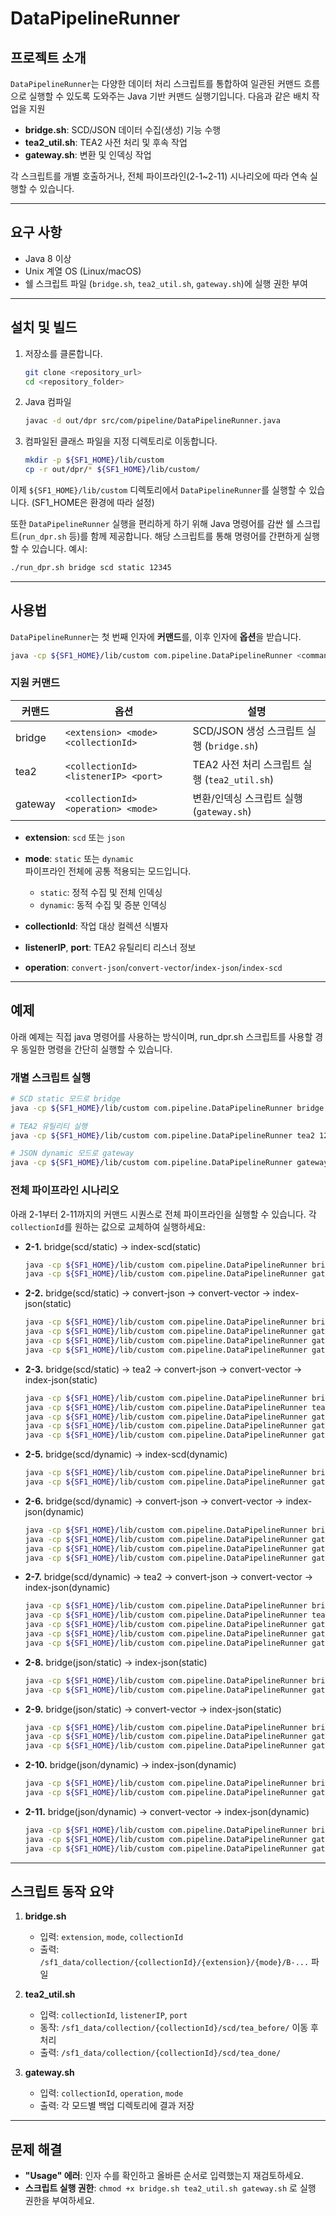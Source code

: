 # DataPipelineRunner


## 프로젝트 소개

`DataPipelineRunner`는 다양한 데이터 처리 스크립트를 통합하여 일관된 커맨드 흐름으로 실행할 수 있도록 도와주는 Java 기반 커맨드 실행기입니다. 다음과 같은 배치 작업을 지원

- **bridge.sh**: SCD/JSON 데이터 수집(생성) 기능 수행
- **tea2_util.sh**: TEA2 사전 처리 및 후속 작업
- **gateway.sh**: 변환 및 인덱싱 작업

각 스크립트를 개별 호출하거나, 전체 파이프라인(2-1~2-11) 시나리오에 따라 연속 실행할 수 있습니다.

---

## 요구 사항

- Java 8 이상
- Unix 계열 OS (Linux/macOS)
- 쉘 스크립트 파일 (`bridge.sh`, `tea2_util.sh`, `gateway.sh`)에 실행 권한 부여

---

## 설치 및 빌드

1. 저장소를 클론합니다.
    ```bash
    git clone <repository_url>
    cd <repository_folder>
    ```
2. Java 컴파일
    ```bash
    javac -d out/dpr src/com/pipeline/DataPipelineRunner.java
    ```
3. 컴파일된 클래스 파일을 지정 디렉토리로 이동합니다.
    ```bash
    mkdir -p ${SF1_HOME}/lib/custom
    cp -r out/dpr/* ${SF1_HOME}/lib/custom/
    ```


이제 `${SF1_HOME}/lib/custom` 디렉토리에서 `DataPipelineRunner`를 실행할 수 있습니다. (SF1_HOME은 환경에 따라 설정)

또한 `DataPipelineRunner` 실행을 편리하게 하기 위해 Java 명령어를 감싼 쉘 스크립트(`run_dpr.sh` 등)를 함께 제공합니다. 해당 스크립트를 통해 명령어를 간편하게 실행할 수 있습니다. 예시:

```bash
./run_dpr.sh bridge scd static 12345
```

---

## 사용법

`DataPipelineRunner`는 첫 번째 인자에 **커맨드**를, 이후 인자에 **옵션**을 받습니다.

```bash
java -cp ${SF1_HOME}/lib/custom com.pipeline.DataPipelineRunner <command> [options]
```

### 지원 커맨드

| 커맨드    | 옵션                                  | 설명                                                       |
|-----------|---------------------------------------|------------------------------------------------------------|
| bridge    | `<extension> <mode> <collectionId>`   | SCD/JSON 생성 스크립트 실행 (`bridge.sh`)                 |
| tea2      | `<collectionId> <listenerIP> <port>`  | TEA2 사전 처리 스크립트 실행 (`tea2_util.sh`)              |
| gateway   | `<collectionId> <operation> <mode>`   | 변환/인덱싱 스크립트 실행 (`gateway.sh`)                   |

- **extension**: `scd` 또는 `json`
- **mode**: `static` 또는 `dynamic`  
  파이프라인 전체에 공통 적용되는 모드입니다.  
  - `static`: 정적 수집 및 전체 인덱싱
  - `dynamic`: 동적 수집 및 증분 인덱싱

- **collectionId**: 작업 대상 컬렉션 식별자
- **listenerIP**, **port**: TEA2 유틸리티 리스너 정보
- **operation**: `convert-json`/`convert-vector`/`index-json`/`index-scd`

---


## 예제

아래 예제는 직접 java 명령어를 사용하는 방식이며, run_dpr.sh 스크립트를 사용할 경우 동일한 명령을 간단히 실행할 수 있습니다.

### 개별 스크립트 실행

```bash
# SCD static 모드로 bridge
java -cp ${SF1_HOME}/lib/custom com.pipeline.DataPipelineRunner bridge scd static 12345

# TEA2 유틸리티 실행
java -cp ${SF1_HOME}/lib/custom com.pipeline.DataPipelineRunner tea2 12345 127.0.0.1 9000

# JSON dynamic 모드로 gateway
java -cp ${SF1_HOME}/lib/custom com.pipeline.DataPipelineRunner gateway 12345 convert-json dynamic
```

### 전체 파이프라인 시나리오

아래 2-1부터 2-11까지의 커맨드 시퀀스로 전체 파이프라인을 실행할 수 있습니다. 각 `collectionId`를 원하는 값으로 교체하여 실행하세요:

- **2-1.** bridge(scd/static) → index-scd(static)
  ```bash
  java -cp ${SF1_HOME}/lib/custom com.pipeline.DataPipelineRunner bridge scd static 12345
  java -cp ${SF1_HOME}/lib/custom com.pipeline.DataPipelineRunner gateway 12345 index-scd static
  ```

- **2-2.** bridge(scd/static) → convert-json → convert-vector → index-json(static)
  ```bash
  java -cp ${SF1_HOME}/lib/custom com.pipeline.DataPipelineRunner bridge scd static 12345
  java -cp ${SF1_HOME}/lib/custom com.pipeline.DataPipelineRunner gateway 12345 convert-json static
  java -cp ${SF1_HOME}/lib/custom com.pipeline.DataPipelineRunner gateway 12345 convert-vector static
  java -cp ${SF1_HOME}/lib/custom com.pipeline.DataPipelineRunner gateway 12345 index-json static
  ```

- **2-3.** bridge(scd/static) → tea2 → convert-json → convert-vector → index-json(static)
  ```bash
  java -cp ${SF1_HOME}/lib/custom com.pipeline.DataPipelineRunner bridge scd static 12345
  java -cp ${SF1_HOME}/lib/custom com.pipeline.DataPipelineRunner tea2 12345 127.0.0.1 9000
  java -cp ${SF1_HOME}/lib/custom com.pipeline.DataPipelineRunner gateway 12345 convert-json static
  java -cp ${SF1_HOME}/lib/custom com.pipeline.DataPipelineRunner gateway 12345 convert-vector static
  java -cp ${SF1_HOME}/lib/custom com.pipeline.DataPipelineRunner gateway 12345 index-json static
  ```

- **2-5.** bridge(scd/dynamic) → index-scd(dynamic)
  ```bash
  java -cp ${SF1_HOME}/lib/custom com.pipeline.DataPipelineRunner bridge scd dynamic 12345
  java -cp ${SF1_HOME}/lib/custom com.pipeline.DataPipelineRunner gateway 12345 index-scd dynamic
  ```

- **2-6.** bridge(scd/dynamic) → convert-json → convert-vector → index-json(dynamic)
  ```bash
  java -cp ${SF1_HOME}/lib/custom com.pipeline.DataPipelineRunner bridge scd dynamic 12345
  java -cp ${SF1_HOME}/lib/custom com.pipeline.DataPipelineRunner gateway 12345 convert-json dynamic
  java -cp ${SF1_HOME}/lib/custom com.pipeline.DataPipelineRunner gateway 12345 convert-vector dynamic
  java -cp ${SF1_HOME}/lib/custom com.pipeline.DataPipelineRunner gateway 12345 index-json dynamic
  ```

- **2-7.** bridge(scd/dynamic) → tea2 → convert-json → convert-vector → index-json(dynamic)
  ```bash
  java -cp ${SF1_HOME}/lib/custom com.pipeline.DataPipelineRunner bridge scd dynamic 12345
  java -cp ${SF1_HOME}/lib/custom com.pipeline.DataPipelineRunner tea2 12345 127.0.0.1 9000
  java -cp ${SF1_HOME}/lib/custom com.pipeline.DataPipelineRunner gateway 12345 convert-json dynamic
  java -cp ${SF1_HOME}/lib/custom com.pipeline.DataPipelineRunner gateway 12345 convert-vector dynamic
  java -cp ${SF1_HOME}/lib/custom com.pipeline.DataPipelineRunner gateway 12345 index-json dynamic
  ```

- **2-8.** bridge(json/static) → index-json(static)
  ```bash
  java -cp ${SF1_HOME}/lib/custom com.pipeline.DataPipelineRunner bridge json static 12345
  java -cp ${SF1_HOME}/lib/custom com.pipeline.DataPipelineRunner gateway 12345 index-json static
  ```

- **2-9.** bridge(json/static) → convert-vector → index-json(static)
  ```bash
  java -cp ${SF1_HOME}/lib/custom com.pipeline.DataPipelineRunner bridge json static 12345
  java -cp ${SF1_HOME}/lib/custom com.pipeline.DataPipelineRunner gateway 12345 convert-vector static
  java -cp ${SF1_HOME}/lib/custom com.pipeline.DataPipelineRunner gateway 12345 index-json static
  ```

- **2-10.** bridge(json/dynamic) → index-json(dynamic)
  ```bash
  java -cp ${SF1_HOME}/lib/custom com.pipeline.DataPipelineRunner bridge json dynamic 12345
  java -cp ${SF1_HOME}/lib/custom com.pipeline.DataPipelineRunner gateway 12345 index-json dynamic
  ```

- **2-11.** bridge(json/dynamic) → convert-vector → index-json(dynamic)
  ```bash
  java -cp ${SF1_HOME}/lib/custom com.pipeline.DataPipelineRunner bridge json dynamic 12345
  java -cp ${SF1_HOME}/lib/custom com.pipeline.DataPipelineRunner gateway 12345 convert-vector dynamic
  java -cp ${SF1_HOME}/lib/custom com.pipeline.DataPipelineRunner gateway 12345 index-json dynamic
  ```

---

## 스크립트 동작 요약

1. **bridge.sh**
   - 입력: `extension`, `mode`, `collectionId`
   - 출력: `/sf1_data/collection/{collectionId}/{extension}/{mode}/B-...` 파일

2. **tea2_util.sh**
   - 입력: `collectionId`, `listenerIP`, `port`
   - 동작: `/sf1_data/collection/{collectionId}/scd/tea_before/` 이동 후 처리
   - 출력: `/sf1_data/collection/{collectionId}/scd/tea_done/`

3. **gateway.sh**
   - 입력: `collectionId`, `operation`, `mode`
   - 출력: 각 모드별 백업 디렉토리에 결과 저장

---

## 문제 해결

- **"Usage" 에러**: 인자 수를 확인하고 올바른 순서로 입력했는지 재검토하세요.
- **스크립트 실행 권한**: `chmod +x bridge.sh tea2_util.sh gateway.sh` 로 실행 권한을 부여하세요.
